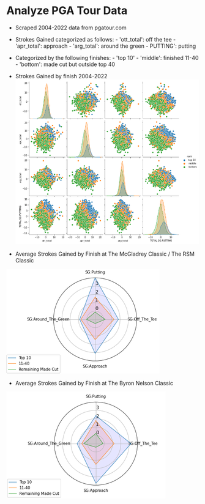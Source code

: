 # Analyze PGA Tour Data

- Scraped 2004-2022 data from pgatour.com
- Strokes Gained categorized as follows:
      - 'ott_total': off the tee
      - 'apr_total': approach
      - 'arg_total': around the green
      - PUTTING': putting
- Categorized by the following finishes:
      - 'top 10'
      - 'middle': finished 11-40
      - 'bottom': made cut but outside top 40


- Strokes Gained by finish 2004-2022
![](/images/_sg_by_finish.png)

- Average Strokes Gained by Finish at The McGladrey Classic / The RSM Classic

![](/images/_McGladrey.png)


- Average Strokes Gained by Finish at The Byron Nelson Classic

![](/images/_hp_golf.png)

